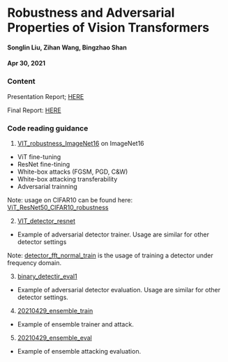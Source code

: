 # Robustness and Adversarial Properties of Vision Transformers

#### Songlin Liu, Zihan Wang, Bingzhao Shan

#### Apr 30, 2021

### Content

Presentation Report; [HERE](https://github.com/zuoyigehaobing/EECS598-AML/blob/master/Robustness_AdvProperty_ViT/EECS598FinalPresentation.pdf)

Final Report:   [HERE](https://github.com/zuoyigehaobing/EECS598-AML/blob/master/Robustness_AdvProperty_ViT/Robustness%26AdversarialPropertiesViT.pdf)

### Code reading guidance

1. [VIT_robustness_ImageNet16](https://github.com/zuoyigehaobing/EECS598-AML/blob/master/Robustness_AdvProperty_ViT/VIT_robustness_ImageNet16.ipynb) on ImageNet16

- ViT fine-tuning
- ResNet fine-tining
- White-box attacks (FGSM, PGD, C&W)
- White-box attacking transferability
- Adversarial trainning

Note: usage on CIFAR10 can be found here: [ViT_ResNet50_CIFAR10_robustness](https://github.com/zuoyigehaobing/EECS598-AML/blob/master/Robustness_AdvProperty_ViT/ViT_ResNet50_CIFAR10_robustness.ipynb)

2. [VIT_detector_resnet](https://github.com/zuoyigehaobing/EECS598-AML/blob/master/Robustness_AdvProperty_ViT/VIT_detector_resnet_lr0.00001.ipynb)

- Example of adversarial detector trainer. Usage are similar for other detector settings

Note: [detector_fft_normal_train](https://github.com/zuoyigehaobing/EECS598-AML/blob/master/Robustness_AdvProperty_ViT/detector_fft_normal_train.ipynb) is the usage of training a detector under frequency domain.

3. [binary_detectir_eval1](https://github.com/zuoyigehaobing/EECS598-AML/blob/master/Robustness_AdvProperty_ViT/binary_detectir_eval1.ipynb)

- Example of adversarial detector evaluation. Usage are similar for other detector settings.

4. [20210429_ensemble_train](https://github.com/zuoyigehaobing/EECS598-AML/blob/master/Robustness_AdvProperty_ViT/20210429_shan_ensemble_train.ipynb)

- Example of ensemble trainer and attack.

5. [20210429_ensemble_eval](https://github.com/zuoyigehaobing/EECS598-AML/blob/master/Robustness_AdvProperty_ViT/20210429_shan_ensemble_eval.ipynb)

- Example of ensemble attacking evaluation.





